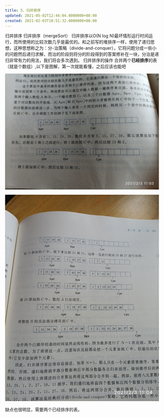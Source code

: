 ```yaml
---
title: 5、归并排序
updated: 2021-05-02T12:44:04.0000000+08:00
created: 2021-02-03T10:51:32.0000000+08:00
---
```


归并排序
归并排序（mergeSort）
归并排序以O(N log N)最坏情形运行时间运行，而所使用的比较次数几乎是最优的。和之前写的堆排序一样，使用了递归思想，这种思想称之为：分-治策略（divide-and-conquer），它将问题分成一些小的问题然后递归求解，而治的阶段则将分的阶段得到的答案修补在一块，分治是递归非常有力的用法，我们将会多次遇到。
归并排序的操作
合并两个**已经排序**的表（就是个数组）,以下是图解，第一次就能看懂，之后应该也能吧

![image1](resources/image1.jpeg)

![image2](resources/image2.jpeg)

缺点也很明显，需要两个已经排序的表。

